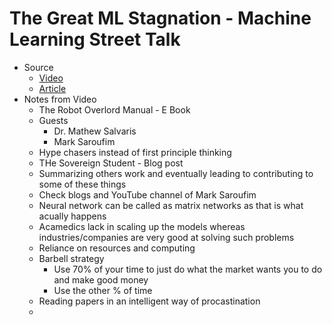 # The Great ML Stagnation - Machine Learning Street Talk
* Source
  * <a href="https://www.youtube.com/watch?v=BwhBtvCNwxo&ab_channel=MachineLearningStreetTalk">Video</a>
  * <a href="https://marksaroufim.substack.com/p/machine-learning-the-great-stagnation">Article</a>
* Notes from Video
  * The Robot Overlord Manual - E Book
  * Guests
    * Dr. Mathew Salvaris
    * Mark Saroufim
  * Hype chasers instead of first principle thinking
  * THe Sovereign Student - Blog post
  * Summarizing others work and eventually leading to contributing to some of these things
  * Check blogs and YouTube channel of Mark Saroufim
  * Neural network can be called as matrix networks as that is what acually happens
  * Acamedics lack in scaling up the models whereas industries/companies are very good at solving such problems
  * Reliance on resources and computing
  * Barbell strategy
    * Use 70% of your time to just do what the market wants you to do and make good money
    * Use the other % of time 
  * Reading papers in an intelligent way of procastination
  * 
